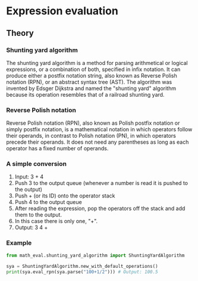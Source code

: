# Expression evaluation

## Theory

### Shunting yard algorithm

The shunting yard algorithm is a method for parsing arithmetical or logical expressions, or a combination of both, 
specified in infix notation. It can produce either a postfix notation string, 
also known as Reverse Polish notation (RPN), or an abstract syntax tree (AST). 
The algorithm was invented by Edsger Dijkstra and named the "shunting yard" algorithm 
because its operation resembles that of a railroad shunting yard.

### Reverse Polish notation
Reverse Polish notation (RPN), also known as Polish postfix notation or simply postfix notation, 
is a mathematical notation in which operators follow their operands, in contrast to Polish notation (PN), 
in which operators precede their operands. 
It does not need any parentheses as long as each operator has a fixed number of operands.

### A simple conversion

1. Input: 3 + 4
2. Push 3 to the output queue (whenever a number is read it is pushed to the output)
3. Push + (or its ID) onto the operator stack
4. Push 4 to the output queue
5. After reading the expression, pop the operators off the stack and add them to the output.
6. In this case there is only one, "+".
7. Output: 3 4 +

### Example

```python
from math_eval.shunting_yard_algorithm import ShuntingYardAlgorithm

sya = ShuntingYardAlgorithm.new_with_default_operations()
print(sya.eval_rpn(sya.parse("100+1/2"))) # Output: 100.5
```
